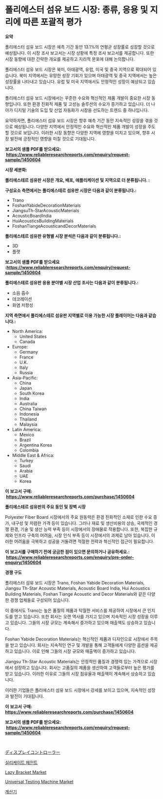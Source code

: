 <p><h1>폴리에스터 섬유 보드 시장: 종류, 응용 및 지리에 따른 포괄적 평가</h1></p><p><strong>요약</strong></p>
<p><p>폴리에스터 섬유 보드 시장은 예측 기간 동안 13.1%의 연평균 성장률로 성장할 것으로 예상됩니다. 이 시장 조사 보고서는 시장 상황에 특정 조사 보고서를 제공합니다. 또한 시장 동향에 대한 간략한 개요를 제공하고 지리적 분포에 대해 논의합니다. </p><p>폴리에스터 섬유 보드 시장은 북미, 아태광역, 유럽, 미국 및 중국 지역으로 확대되어 있습니다. 북미 지역에서는 유망한 성장 기회가 있으며 아태광역 및 중국 지역에서는 높은 성장률을 나타내고 있습니다. 유럽 및 미국 지역에서도 안정적인 성장이 예상되고 있습니다.</p><p>폴리에스터 섬유 보드 시장에서는 꾸준한 수요와 혁신적인 제품 개발이 중요한 시장 동향입니다. 또한 환경 친화적 제품 및 고성능 솔루션의 수요가 증가하고 있습니다. 더 나아가 디지털 기술의 도입 및 산업 자동화가 시장을 선도하는 트렌드 중 하나입니다.</p><p>요약하자면, 폴리에스터 섬유 보드 시장은 향후 예측 기간 동안 지속적인 성장을 겪을 것으로 예상됩니다. 다양한 지역에서 안정적인 수요와 혁신적인 제품 개발이 성장을 주도할 것으로 보입니다. 이러한 시장 동향은 다양한 지역에 영향을 미치고 있으며, 향후 시장 발전에 긍정적인 영향을 미칠 것으로 기대됩니다.</p></p>
<p><strong>보고서의 샘플 PDF를 받으세요: &nbsp;<a href="https://www.reliableresearchreports.com/enquiry/request-sample/1450604">https://www.reliableresearchreports.com/enquiry/request-sample/1450604</a></strong></p>
<p><strong>시장 세분화:</strong></p>
<p><strong> 폴리에스테르 섬유판 시장은 개요, 배포, 애플리케이션 및 지역으로 더 분류됩니다. :</strong></p>
<p><strong>구성요소 측면에서는 폴리에스테르 섬유판 시장은 다음과 같이 분류됩니다.:</strong></p>
<p><ul><li>Trano</li><li>FoshanYabideDecorationMaterials</li><li>JiangsuTh-StarAcousticMaterials</li><li>AcousticBoardIndia</li><li>HuiAcousticsBuildingMaterials</li><li>FoshanTiangeAcousticandDecorMaterials</li></ul></p>
<p><strong> 폴리에스테르 섬유판 유형별 시장 분석은 다음과 같이 분류됩니다.:</strong></p>
<p><ul><li>3D</li><li>플랫</li></ul></p>
<p><strong>보고서의 샘플 PDF를 받으세요 :<a href="https://www.reliableresearchreports.com/enquiry/request-sample/1450604">https://www.reliableresearchreports.com/enquiry/request-sample/1450604</a></strong></p>
<p><strong> 폴리에스테르 섬유판 응용 분야별 시장 산업 조사는 다음과 같이 분류됩니다.:</strong></p>
<p><ul><li>소음 흡수</li><li>데코레이션</li><li>화염 저항성</li></ul></p>
<p><strong>지역 측면에서 폴리에스테르 섬유판 지역별로 이용 가능한 시장 플레이어는 다음과 같습니다.:</strong></p>
<p><ul>
    <li>
        North America:
        <ul>
            <li>United States</li>
            <li>Canada</li>
        </ul>
    </li>
    <li>
        Europe:
        <ul>
            <li>Germany</li>
            <li>France</li>
            <li>U.K.</li>
            <li>Italy</li>
            <li>Russia</li>
        </ul>
    </li>
    <li>
        Asia-Pacific:
        <ul>
            <li>China</li>
            <li>Japan</li>
            <li>South Korea</li>
            <li>India</li>
            <li>Australia</li>
            <li>China Taiwan</li>
            <li>Indonesia</li>
            <li>Thailand</li>
            <li>Malaysia</li>
        </ul>
    </li>
    <li>
        Latin America:
        <ul>
            <li>Mexico</li>
            <li>Brazil</li>
            <li>Argentina Korea</li>
            <li>Colombia</li>
        </ul>
    </li>
    <li>
        Middle East & Africa:
        <ul>
            <li>Turkey</li>
            <li>Saudi</li>
            <li>Arabia</li>
            <li>UAE</li>
            <li>Korea</li>
        </ul>
    </li>
    </ul></p>
<p><strong>이 보고서 구매: &nbsp;<a href="https://www.reliableresearchreports.com/purchase/1450604">https://www.reliableresearchreports.com/purchase/1450604</a></strong></p>
<p><strong>폴리에스테르 섬유판의 주요 동인 및 장벽 시장</strong></p>
<p><p>Polyester Fiber Board 시장에서의 주요 원동력은 환경 친화적인 소재로 인한 수요 증가, 내구성 및 저렴한 가격 등이 있습니다. 그러나 재료 및 생산비용의 상승, 국제적인 경쟁 환경, 기술 및 생산 능력 부족 등이 시장에서의 장애물로 작용합니다. 또한, 복잡한 규제와 인프라 구축의 어려움, 시장 인식 부족 등이 시장에서의 과제로 남아 있습니다. 이러한 어려움을 극복하고 성공을 거둘려면 적절한 전략과 혁신적인 접근이 필요합니다.</p></p>
<p><strong>이 보고서를 구매하기 전에 궁금한 점이 있으면 문의하거나 공유하세요.: &nbsp;<a href="https://www.reliableresearchreports.com/enquiry/pre-order-enquiry/1450604">https://www.reliableresearchreports.com/enquiry/pre-order-enquiry/1450604</a></strong></p>
<p><strong>경쟁 구도</strong></p>
<p><p>폴리에스터 섬유 보드 시장은 Trano, Foshan Yabide Decoration Materials, Jiangsu Th-Star Acoustic Materials, Acoustic Board India, Hui Acoustics Building Materials, Foshan Tiange Acoustic and Decor Materials와 같은 다양한 경쟁 업체들로 구성되어 있습니다. </p><p>이 중에서도 Trano는 높은 품질의 제품과 탁월한 서비스를 제공하여 시장에서 큰 인지도를 얻고 있습니다. 또한 회사는 오랜 역사를 가지고 있으며 지속적인 시장 성장을 이루고 있습니다. 그들의 시장 규모는 계속해서 증가하고 있으며 매출액도 상승하고 있습니다.</p><p>Foshan Yabide Decoration Materials는 혁신적인 제품과 디자인으로 시장에서 주목을 받고 있습니다. 회사는 지속적인 연구 및 개발을 통해 고객들에게 다양한 옵션을 제공하고 있습니다. 이로 인해 그들의 시장 규모와 매출액이 증가하고 있습니다.</p><p>Jiangsu Th-Star Acoustic Materials는 안정적인 품질과 경쟁력 있는 가격으로 시장에서 성장하고 있습니다. 회사는 고품질의 제품을 생산하여 고객들로부터 높은 평가를 받고 있습니다. 이러한 이유로 그들의 시장 점유율과 매출액이 계속해서 상승하고 있습니다.</p><p>이러한 기업들은 폴리에스터 섬유 보드 시장에서 강세를 보이고 있으며, 지속적인 성장과 발전이 기대됩니다.</p></p>
<p><strong>이 보고서 구매: &nbsp; <a href="https://www.reliableresearchreports.com/purchase/1450604">https://www.reliableresearchreports.com/purchase/1450604</a></strong></p>
<p><strong>보고서의 샘플 PDF를 받으세요: &nbsp;<a href="https://www.reliableresearchreports.com/enquiry/request-sample/1450604">https://www.reliableresearchreports.com/enquiry/request-sample/1450604</a></strong><strong></strong></p>
<p>&nbsp;</p>
<p><p><a href="https://github.com/mcbeesbxa270/Market-Research-Report-List-1/blob/main/11197904239.md">ディスプレイコントローラー</a></p><p><a href="https://github.com/xvz497517413/Market-Research-Report-List-1/blob/main/96157103841.md">실리케이트 페인트</a></p><p><a href="https://github.com/mahnoor2003/Market-Research-Report-List-3/blob/main/lazy-bracket-market.md">Lazy Bracket Market</a></p><p><a href="https://view.publitas.com/reportprime-1/universal-testing-machine-market-provides-a-comprehensive-analysis-including-a-macro-overview-of-the-market-as-well-as-micro-details-such-as-market-size-and-competitive-landscape/">Universal Testing Machine Market</a></p><p><a href="https://medium.com/@elod.85/%EA%B3%84%EC%82%B0%EA%B8%B0-%EC%8B%9C%EC%9E%A5-%EB%B6%84%EC%84%9D-cagr-%EC%8B%9C%EC%9E%A5-%EC%84%B8%EB%B6%84%ED%99%94-%EB%B0%8F-%EA%B8%80%EB%A1%9C%EB%B2%8C-%EC%82%B0%EC%97%85-%EA%B0%9C%EC%9A%94-f64a52a7f4be">계산기</a></p></p>